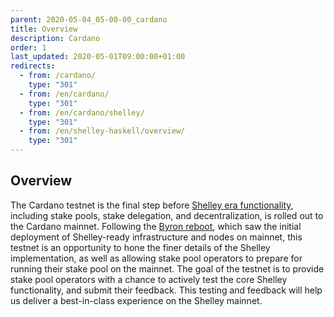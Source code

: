 ```yaml
---
parent: 2020-05-04_05-00-00_cardano
title: Overview
description: Cardano
order: 1
last_updated: 2020-05-01T09:00:00+01:00
redirects:
  - from: /cardano/
    type: "301"
  - from: /en/cardano/
    type: "301"
  - from: /en/cardano/shelley/
    type: "301"
  - from: /en/shelley-haskell/overview/
    type: "301"
---
```

## Overview

The Cardano testnet is the final step before [Shelley era functionality](https://cardanoroadmap.com/en/shelley/), including stake pools, stake delegation, and decentralization, is rolled out to the Cardano mainnet. Following the [Byron reboot](https://iohk.io/en/blog/posts/2020/03/30/what-the-byron-reboot-means-for-cardano/), which saw the initial deployment of Shelley-ready infrastructure and nodes on mainnet, this testnet is an opportunity to hone the finer details of the Shelley implementation, as well as allowing stake pool operators to prepare for running their stake pool on the mainnet. The goal of the testnet is to provide stake pool operators with a chance to actively test the core Shelley functionality, and submit their feedback. This testing and feedback will help us deliver a best-in-class experience on the Shelley mainnet. 